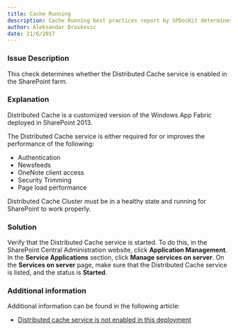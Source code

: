 ```yaml
---
title: Cache Running
description: Cache Running best practices report by SPDocKit determines whether the Distributed Cache service is enabled in the SharePoint farm.
author: Aleksandar Draskovic 
date: 21/6/2017
---
```

### Issue Description
This check determines whether the Distributed Cache service is enabled in the SharePoint farm.
### Explanation
Distributed Cache is a customized version of the Windows App Fabric deployed in SharePoint 2013. 

The Distributed Cache service is either required for or improves the performance of the following:
* Authentication
* Newsfeeds
* OneNote client access
* Security Trimming
* Page load performance

Distributed Cache Cluster must be in a healthy state and running for SharePoint to work properly.
### Solution
Verify that the Distributed Cache service is started. To do this, in the SharePoint Central Administration website, click **Application Management**. In the **Service Applications** section, click **Manage services on server**. On the **Services on server** page, make sure that the Distributed Cache service is listed, and the status is **Started**.
### Additional information 
Additional information can be found in the following article:
* [Distributed cache service is not enabled in this deployment](https://technet.microsoft.com/en-us/library/jj891121.aspx)